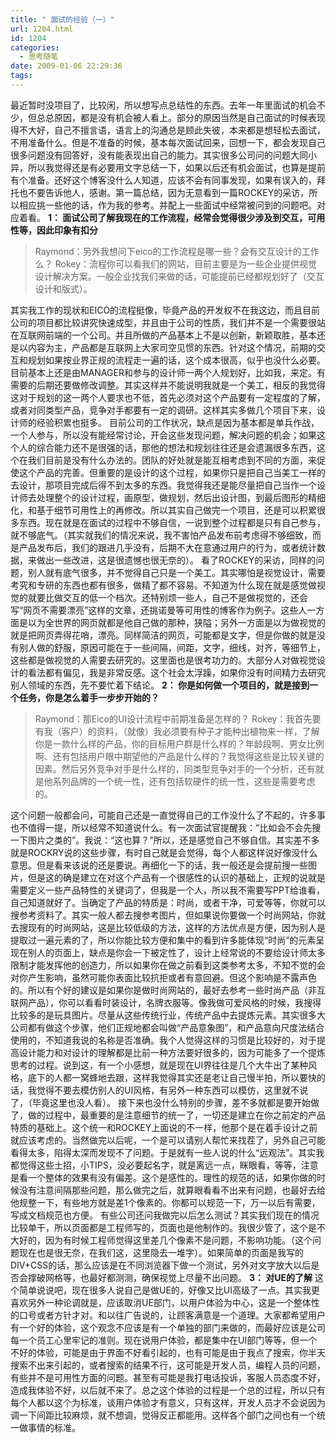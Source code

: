 ```yaml
---
title: " 面试的经验（一）"
url: 1204.html
id: 1204
categories:
  - 思考随笔
date: 2009-01-06 22:29:36
tags:
---
```


最近暂时没项目了，比较闲，所以想写点总结性的东西。去年一年里面试的机会不少，但总总原因，都是没有机会被人看上。部分的原因当然是自己面试的时候表现得不大好，自己不擅言语，语言上的沟通总是顾此失彼，本来都是想轻松去面试，不用准备什么。但是不准备的时候，基本每次面试回来，回想一下，都会发现自己很多问题没有回答好，没有能表现出自己的能力。其实很多公司问的问题大同小异，所以我觉得还是有必要用文字总结一下，如果以后还有机会面试，也算是提前有个准备。还好这个博客没什么人知道，应该不会有同事发现，如果有误入的，拜托也不要告诉他人，感谢。第一篇总结，因为无意看到一篇ROCKEY的采访，所以相应挑一些他的话，作为我的参考。并配上一些面试中经常被问到的问题吧。对应着看。 **1： 面试公司了解我现在的工作流程，经常会觉得很少涉及到交互，可用性等，因此印象有扣分**

> Raymond：另外我想问下eico的工作流程是哪一些？会有交互设计的工作么？ Rokey：流程你可以看我们的网站，目前主要是为一些企业提供视觉设计解决方案。一般企业找我们来做的话，可能提前已经都规划好了（交互设计和版式）。

其实我工作的现状和EICO的流程挺像，毕竟产品的开发权不在我这边，而且目前公司的项目都比较讲究快速成型，并且由于公司的性质，我们并不是一个需要很站在互联网前端的一个公司。并且所做的产品基本上不是以创新，新颖取胜，基本还是以内容为主，产品都是互联网上大家司空见惯的东西。针对这个情况，前期的交互和规划如果按业界正规的流程走一遍的话，这个成本很高，似乎也没什么必要。目前基本上还是由MANAGER和参与的设计师一两个人规划好，比如我，来定。有需要的后期还要做修改调整。其实这样并不能说明我就是一个美工，相反的我觉得这对于规划的这一两个人要求也不低，首先必须对这个产品要有一定程度的了解，或者对同类型产品，竞争对手都要有一定的调研。这样其实多做几个项目下来，设计师的经验积累也挺多。 目前公司的工作状况，缺点是因为基本都是单兵作战，一个人参与，所以没有能经常讨论，开会这些发现问题，解决问题的机会；如果这个人的综合能力还不是很强的话，那他的想法和规划往往还是会遗漏很多东西，这个在我们目前是没有什么办法的。团队的好处就是能互相考虑到不同的方面，来促使这个产品的完善。但重要的是设计的这个过程，如果你只是把自己当美工一样的去设计，那项目完成后得不到太多的东西。我觉得我还是能尽量把自己当作一个设计师去处理整个的设计过程，画原型，做规划，然后出设计图，到最后图形的精细化，和基于细节可用性上的再修改。所以其实自己做完一个项目，还是可以积累很多东西。现在就是在面试的过程中不够自信，一说到整个过程都是只有自己参与，就不够底气。（其实就我们的情况来说，我不害怕产品发布前考虑得不够细致，而是产品发布后，我们的跟进几乎没有，后期不大在意通过用户的行为，或者统计数据，来做出一些改进，这是很遗憾也很无奈的）。 看了ROCKEY的采访，同样的问题，别人就有底气很多，并不觉得自己只是一个美工。其实哪怕是视觉设计，需要考究和专研的东西也都有很多，做精了都不容易。不知道为什么现在就是感觉做视觉的就要比做交互的低一个档次。还特别烦一些人，自己不是做视觉的，还会写“网页不需要漂亮”这样的文章，还挑诺曼等可用性的博客作为例子。这些人一方面是以为全世界的网页就都是他自己做的那种，狭隘；另外一方面是以为做视觉的就是把网页弄得花哨，漂亮。同样简洁的网页，可能都是文字，但是你做的就是没有别人做的舒服，原因可能在于一些间隔，间距，文字，细线，对齐，等细节上，这些都是做视觉的人需要去研究的。这里面也是很考功力的。大部分人对做视觉设计的看法都有偏见，我是非常反感。这个社会太浮躁，如果你没有时间精力去研究别人领域的东西，先不要忙着下结论。 **2： 你是如何做一个项目的，就是接到一个任务，你是怎么着手一步步开始的？**

> Raymond：那Eico的UI设计流程中前期准备是怎样的？ Rokey：我首先要有我（客户）的资料，（就像）我必须要有种子才能种出植物来一样，了解你是一款什么样的产品，你的目标用户群是什么样的？年龄段啊、男女比例啊、还有包括用户眼中期望他的产品是什么样的？我觉得这些是比较关键的因素。然后另外竞争对手是什么样的，同类型竞争对手的一个分析，还有就是他系列品牌的一个统一性，还有包括软硬件的统一性，这些是需要考虑的。

这个问题一般都会问，可能自己还是一直觉得自己的工作没什么了不起的，许多事也不值得一提，所以经常不知道说什么。有一次面试官提醒我：“比如会不会先搜一下图片之类的”。我说：“这也算？”所以，还是感觉自己不够自信。其实差不多就是ROCKRY说的这些步骤，有时自己就是会觉得，每个人都这样说好像没什么意思。但是看来该说的还是要说。再细化一下的话，我一般还是会提前搜一些图片，但是这的确是建立在对这个产品有一个很感性的认识的基础上，正规的说就是需要定义一些产品特性的关键词了，但我是一个人，所以我不需要写PPT给谁看，自己知道就好了。当确定了产品的特质是：时尚，或者干净，可爱等等，你就可以搜参考资料了。其实一般人都去搜参考图片，但如果说你要做一个时尚网站，你就去搜现有的时尚网站，这是比较低级的方法，这样的方法优点是方便，因为别人是提取过一遍元素的了，所以你能比较方便和集中的看到许多能体现“时尚”的元素呈现在别人的页面上，缺点是你会一下被定性了，设计上经常说的不要给设计师太多限制才能发挥他的创造力，所以如果你在做之前看到这类参考太多，不知不觉的会对你产生影响，虽然可能你表面比较抗拒或者有意回避。但这个影响是不露声色的。所以有个好的建议是如果你是做时尚网站的，最好去参考一些时尚产品（非互联网产品），你可以看看时装设计，名牌衣服等。像我做可爱风格的时候，我搜得比较多的是玩具图片。尽量从这些传统行业，传统产品中去提炼元素。其实很多大公司都有做这个步骤，他们正规地都会叫做“产品意象图”，和产品意向尺度法结合使用的，不知道我说的名称是否准确。我个人觉得这样的习惯是比较好的，对于提高设计能力和对设计的理解都是比前一种方法要好很多的，因为可能多了一个提炼思考的过程。说到这，有一个小感想，就是现在UI界往往是几个大牛出了某种风格，底下的人都一窝蜂地去跟，这样我觉得其实还是老让自己慢半拍，所以要快的话，我觉得不要去模仿别人的UI风格，有另外一种东西可以模仿，这里就不说了，（毕竟这里也没人看）。 接下来也没什么特别的步骤，差不多就都是要开始做了，做的过程中，最重要的是注意细节的统一了，一切还是建立在你之前定的产品特质的基础上。这个统一和ROCKEY上面说的不一样，他那个是在着手设计之前就应该考虑的。当然做完以后呢，一个是可以请别人帮忙来找茬了，另外自己可能看得太多，陷得太深而发现不了问题。于是就有一些人说的什么“远观法”。其实我都觉得这些土招，小TIPS，没必要起名字，就是离远一点，眯眼看，等等，注意是看一个整体的效果有没有偏差。这个是感性的。理性的规范的话，如果你做的时候没有注意间隔那些问题，那么做完之后，就算眼看看不出来有问题，也最好去给他规整一下，有些地方就是差1个像素的。你都可以规范一下，万一以后有需要，写成文档规范也方便。 有些公司还问我做完以后怎么测试？其实我们现在的情况比较单干，所以页面都是工程师写的，页面也是他制作的。我很少管了，这个是不大好的，因为有时候工程师觉得这里差几个像素不是问题，不影响功能。（这个问题现在也是很无奈，在我们这，这里隐去一堆字）。如果简单的页面是我写的DIV+CSS的话，那么应该是在不同浏览器下做一个测试，另外对文字放大以后是否会撑破网格等，也最好都测测，确保视觉上尽量不出问题。 **3： 对UE的了解** 这个简单说说吧，现在很多人说自己是做UE的，好像又比UI高级了一点。其实我更喜欢另外一种论调就是，应该取消UE部门，以用户体验为中心，这是一个整体性的口号或者方针才对。和以往广告说的，让顾客满意是一个道理。大家都希望用户有一个好的体验，这个观念不应该是有一个单独的部门来做的，而最好应该是公司每一个员工心里牢记的准则。现在说用户体验，都是集中在UI部门等等，但一个不好的体验，可能是由于界面不好看引起的，也有可能是由于我点了搜索，你半天搜索不出来引起的，或者搜索的结果不行，这可能是开发人员，编程人员的问题，有些并不是可用性方面的问题。甚至有可能是我打电话投诉，客服人员态度不好，造成我体验不好，以后就不来了。总之这个体验的过程是一个总的过程，所以只有每个人都以这个为标准，谈用户体验才有意义，只有这样，开发人员才不会说因为调一下间距比较麻烦，就不想调，觉得反正都能用。这样各个部门之间也有一个统一做事情的标准。